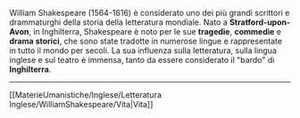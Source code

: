 William Shakespeare (1564-1616) è considerato uno dei più grandi scrittori e drammaturghi della storia della letteratura mondiale. Nato a **Stratford-upon-Avon**, in Inghilterra, Shakespeare è noto per le sue **tragedie**, **commedie** e **drama storici**, che sono state tradotte in numerose lingue e rappresentate in tutto il mondo per secoli. La sua influenza sulla letteratura, sulla lingua inglese e sul teatro è immensa, tanto da essere considerato il "bardo" di **Inghilterra**.

---
[[MaterieUmanistiche/Inglese/Letteratura Inglese/WilliamShakespeare/Vita|Vita]]
